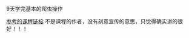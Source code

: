 9天学完基本的爬虫操作


[参考的课程链接](https://www.bilibili.com/video/BV1ha4y1H7sx/?spm_id_from=333.788.recommend_more_video.0&vd_source=b07d6290d08c55cc5a5bb219610a8b4b)
不是课程的作者，没有刻意宣传的意思，只觉得确实讲的很好！！！
